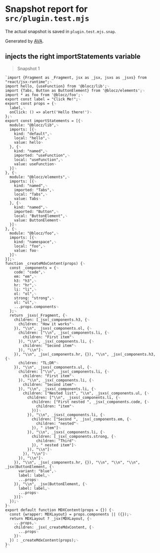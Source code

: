 # Snapshot report for `src/plugin.test.mjs`

The actual snapshot is saved in `plugin.test.mjs.snap`.

Generated by [AVA](https://avajs.dev).

## injects the right importStatements variable

> Snapshot 1

    `import {Fragment as _Fragment, jsx as _jsx, jsxs as _jsxs} from "react/jsx-runtime";␊
    import hello, {useFunction} from '@blocz/lib';␊
    import {Tabs, Button as ButtonElement} from '@blocz/elements';␊
    import * as foo from '@blocz/foo';␊
    export const label = "Click Me!";␊
    export const props = {␊
      label,␊
      onClick: () => alert('Hello there!')␊
    };␊
    export const importStatements = [{␊
      module: "@blocz/lib",␊
      imports: [{␊
        kind: "default",␊
        local: "hello",␊
        value: hello␊
      }, {␊
        kind: "named",␊
        imported: "useFunction",␊
        local: "useFunction",␊
        value: useFunction␊
      }]␊
    }, {␊
      module: "@blocz/elements",␊
      imports: [{␊
        kind: "named",␊
        imported: "Tabs",␊
        local: "Tabs",␊
        value: Tabs␊
      }, {␊
        kind: "named",␊
        imported: "Button",␊
        local: "ButtonElement",␊
        value: ButtonElement␊
      }]␊
    }, {␊
      module: "@blocz/foo",␊
      imports: [{␊
        kind: "namespace",␊
        local: "foo",␊
        value: foo␊
      }]␊
    }];␊
    function _createMdxContent(props) {␊
      const _components = {␊
        code: "code",␊
        em: "em",␊
        h3: "h3",␊
        hr: "hr",␊
        li: "li",␊
        ol: "ol",␊
        strong: "strong",␊
        ul: "ul",␊
        ...props.components␊
      };␊
      return _jsxs(_Fragment, {␊
        children: [_jsx(_components.h3, {␊
          children: "How it works"␊
        }), "\\n", _jsxs(_components.ol, {␊
          children: ["\\n", _jsx(_components.li, {␊
            children: "First item"␊
          }), "\\n", _jsx(_components.li, {␊
            children: "Second item"␊
          }), "\\n"]␊
        }), "\\n", _jsx(_components.hr, {}), "\\n", _jsx(_components.h3, {␊
          children: "TL;DR"␊
        }), "\\n", _jsxs(_components.ul, {␊
          children: ["\\n", _jsx(_components.li, {␊
            children: "First item"␊
          }), "\\n", _jsx(_components.li, {␊
            children: "Second item"␊
          }), "\\n", _jsxs(_components.li, {␊
            children: ["Nested list", "\\n", _jsxs(_components.ul, {␊
              children: ["\\n", _jsxs(_components.li, {␊
                children: ["First nested ", _jsx(_components.code, {␊
                  children: "item"␊
                })]␊
              }), "\\n", _jsxs(_components.li, {␊
                children: ["Second ", _jsx(_components.em, {␊
                  children: "nested"␊
                }), " item"]␊
              }), "\\n", _jsxs(_components.li, {␊
                children: [_jsx(_components.strong, {␊
                  children: "Third"␊
                }), " nested item"]␊
              }), "\\n"]␊
            }), "\\n"]␊
          }), "\\n"]␊
        }), "\\n", _jsx(_components.hr, {}), "\\n", "\\n", "\\n", _jsx(ButtonElement, {␊
          variant: "blue",␊
          label: label,␊
          ...props␊
        }), "\\n", _jsx(ButtonElement, {␊
          label: label,␊
          ...props␊
        })]␊
      });␊
    }␊
    export default function MDXContent(props = {}) {␊
      const {wrapper: MDXLayout} = props.components || ({});␊
      return MDXLayout ? _jsx(MDXLayout, {␊
        ...props,␊
        children: _jsx(_createMdxContent, {␊
          ...props␊
        })␊
      }) : _createMdxContent(props);␊
    }␊
    `
